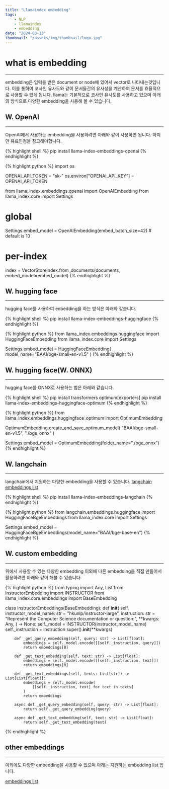 ```yaml
---
title: "Llamaindex embedding"
tags:
    - NLP
    - llamaindex
    - embedding
date: "2024-03-13"
thumbnail: "/assets/img/thumbnail/logo.jpg"
---
```


# what is embedding
---
embedding은 입력을 받은 document or node에 있어서 vector로 나타내는것입니다. 이를 통하여 코사인 유사도와 같이 문서들간의 유사성을 계산하여 문서를 효율적으로 사용할 수 있게 됩니다. llama는 기본적으로 코사인 유사도를 사용하고 있으며 아래의 방식으로 다양한 embedding을 사용해 볼 수 있습니다.

## W. OpenAI
---
OpenAI에서 사용하는 embedding을 사용하려면 아래와 같이 사용하면 됩니다. 하지만 유료인점을 참고해야합니다.

{% highlight shell %}
pip install llama-index-embeddings-openai
{% endhighlight %}

{% highlight python %}
import os

OPENAI_API_TOKEN = "sk-"
os.environ["OPENAI_API_KEY"] = OPENAI_API_TOKEN

from llama_index.embeddings.openai import OpenAIEmbedding
from llama_index.core import Settings

# global
Settings.embed_model = OpenAIEmbedding(embed_batch_size=42) # default is 10

# per-index
index = VectorStoreIndex.from_documents(documents, embed_model=embed_model)
{% endhighlight %}

## W. hugging face
---
hugging face를 사용하여 enbedding을 하는 방식은 아래와 같습니다.

{% highlight shell %}
pip install llama-index-embeddings-huggingface
{% endhighlight %}

{% highlight python %}
from llama_index.embeddings.huggingface import HuggingFaceEmbedding
from llama_index.core import Settings

Settings.embed_model = HuggingFaceEmbedding(
    model_name="BAAI/bge-small-en-v1.5"
)
{% endhighlight %}

## W. hugging face(W. ONNX)
---
hugging face를 ONNX로 사용하는 법은 아래와 같습니다.

{% highlight shell %}
pip install transformers optimum[exporters]
pip install llama-index-embeddings-huggingface-optimum
{% endhighlight %}

{% highlight python %}
from llama_index.embeddings.huggingface_optimum import OptimumEmbedding

OptimumEmbedding.create_and_save_optimum_model(
    "BAAI/bge-small-en-v1.5", "./bge_onnx"
)

Settings.embed_model = OptimumEmbedding(folder_name="./bge_onnx")
{% endhighlight %}

## W. langchain
---
langchain에서 지원하는 다양한 embedding을 사용할 수 있습니다.
[langchain embeddings list](https://python.langchain.com/docs/modules/data_connection/text_embedding/)

{% highlight shell %}
pip install llama-index-embeddings-langchain
{% endhighlight %}

{% highlight python %}
from langchain.embeddings.huggingface import HuggingFaceBgeEmbeddings
from llama_index.core import Settings

Settings.embed_model = HuggingFaceBgeEmbeddings(model_name="BAAI/bge-base-en")
{% endhighlight %}

## W. custom embedding
---
위에서 사용할 수 있는 다양한 embedding 이외에 다른 embedding을 직접 만들어서 활용하려면 아래와 같이 해볼 수 있습니다.

{% highlight python %}
from typing import Any, List
from InstructorEmbedding import INSTRUCTOR
from llama_index.core.embeddings import BaseEmbedding

class InstructorEmbeddings(BaseEmbedding):
    def __init__(
        self,
        instructor_model_name: str = "hkunlp/instructor-large",
        instruction: str = "Represent the Computer Science documentation or question:",
        **kwargs: Any,
    ) -> None:
        self._model = INSTRUCTOR(instructor_model_name)
        self._instruction = instruction
        super().__init__(**kwargs)

        def _get_query_embedding(self, query: str) -> List[float]:
            embeddings = self._model.encode([[self._instruction, query]])
            return embeddings[0]

        def _get_text_embedding(self, text: str) -> List[float]:
            embeddings = self._model.encode([[self._instruction, text]])
            return embeddings[0]

        def _get_text_embeddings(self, texts: List[str]) -> List[List[float]]:
            embeddings = self._model.encode(
                [[self._instruction, text] for text in texts]
            )
            return embeddings

        async def _get_query_embedding(self, query: str) -> List[float]:
            return self._get_query_embedding(query)

        async def _get_text_embedding(self, text: str) -> List[float]:
            return self._get_text_embedding(text)
{% endhighlight %}

## other embeddings
---
이외에도 다양한 embedding을 사용할 수 있으며 아래는 지원하는 embedding list 입니다.

[embeddings list](https://docs.llamaindex.ai/en/stable/module_guides/models/embeddings/#list-of-supported-embeddings)
